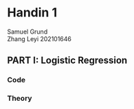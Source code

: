 # Handin 1
Samuel Grund   
Zhang Leyi 202101646    
## PART I: Logistic Regression
### Code   

### Theory